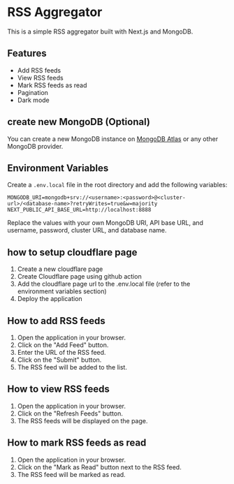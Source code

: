 # RSS Aggregator

This is a simple RSS aggregator built with Next.js and MongoDB.

## Features

- Add RSS feeds
- View RSS feeds
- Mark RSS feeds as read
- Pagination
- Dark mode

## create new MongoDB (Optional)

You can create a new MongoDB instance on [MongoDB Atlas](https://www.mongodb.com/atlas/database) or any other MongoDB provider.

## Environment Variables

Create a `.env.local` file in the root directory and add the following variables:

```
MONGODB_URI=mongodb+srv://<username>:<password>@<cluster-url>/<database-name>?retryWrites=true&w=majority
NEXT_PUBLIC_API_BASE_URL=http://localhost:8888
```

Replace the values with your own MongoDB URI, API base URL, and username, password, cluster URL, and database name.

## how to setup cloudflare page

1. Create a new cloudflare page
2. Create Cloudflare page using github action
3. Add the cloudflare page url to the .env.local file (refer to the environment variables section)
4. Deploy the application

## How to add RSS feeds

1. Open the application in your browser.
2. Click on the "Add Feed" button.
3. Enter the URL of the RSS feed.
4. Click on the "Submit" button.
5. The RSS feed will be added to the list.

## How to view RSS feeds

1. Open the application in your browser.
2. Click on the "Refresh Feeds" button.
3. The RSS feeds will be displayed on the page.

## How to mark RSS feeds as read

1. Open the application in your browser.
2. Click on the "Mark as Read" button next to the RSS feed.
3. The RSS feed will be marked as read.
